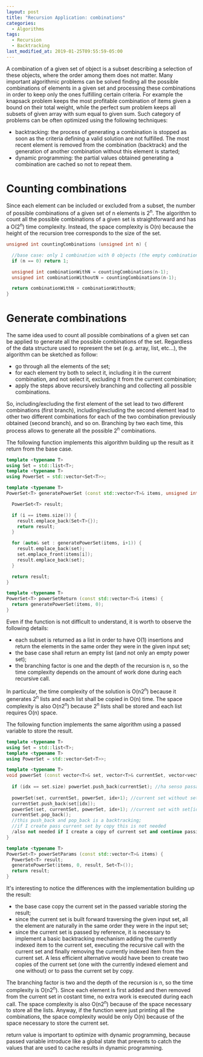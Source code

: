```yaml
---
layout: post
title: "Recursion Application: combinations"
categories:
  - Algorithms
tags:
  - Recursion
  - Backtracking
last_modified_at: 2019-01-25T09:55:59-05:00
---
```


A combination of a given set of object is a subset describing a selection of
these objects, where the order among them does not matter. Many important
algorithmic problems can be solved finding all the possible combinations of
elements in a given set and processing these combinations in order to keep
only the ones fulfilling certain criteria. For example the knapsack problem
keeps the most profitable combination of items given a bound on their total
weight, while the perfect sum problem keeps all subsets of given array with sum
equal to given sum. Such category of problems can be often optimized using the following techniques:
* backtracking: the process of generating a combination is stopped as soon as the criteria defining a valid solution are not fulfilled. The most recent element is removed from the combination (backtrack) and the generation of another combination without this element is started;
* dynamic programming: the partial values obtained generating a combination are cached so not to repeat them.

# Counting combinations

Since each element can be included or excluded from a subset, the number of possible combinations of a given set of
n elements is 2<sup>n</sup>. The algorithm to count all the possible combinations of a given set is straightforward and has a O(2<sup>n</sup>) time complexity. Instead, the space complexity is O(n) because the height of the recursion tree corresponds to the size of the set.

```cpp
unsigned int countingCombinations (unsigned int n) {

  //base case: only 1 combination with 0 objects (the empty combination)
  if (n == 0) return 1;

  unsigned int combinationWithN = countingCombinations(n-1);
  unsigned int combinationWithoutN = countingCombinations(n-1);

  return combinationWithN + combinationWithoutN;
}
```

# Generate combinations

The same idea used to count all possible combinations of a given set can be applied to generate all the possible combinations of the set. Regardless of the data structure used to represent the set (e.g. array, list, etc...), the algorithm can be sketched as follow:

* go through all the elements of the set;
* for each element try both to select it, including it in the current combination, and not select it, excluding it from the current combination;
* apply the steps above recursively branching and collecting all possible combinations.

So, including/excluding the first element of the set lead to two different combinations (first branch), including/excluding the second element lead to other two different combinations for each of the two combination previously obtained (second branch), and so on. Branching by two each time, this process allows to generate all the possible 2<sup>n</sup> combinations. 

The following function implements this algorithm building up the result as it return from the base case. 

```cpp
template <typename T>
using Set = std::list<T>;
template <typename T>
using PowerSet = std::vector<Set<T>>;

template <typename T>
PowerSet<T> generatePowerSet (const std::vector<T>& items, unsigned int i) {

  PowerSet<T> result;

  if (i == items.size()) {
    result.emplace_back(Set<T>{});
    return result;
  }

  for (auto& set : generatePowerSet(items, i+1)) {
    result.emplace_back(set);
    set.emplace_front(items[i]);
    result.emplace_back(set);
  }

  return result;
}

template <typename T>
PowerSet<T> powerSetReturn (const std::vector<T>& items) {
  return generatePowerSet(items, 0);
}
```
Even if the function is not difficult to understand, it is worth to observe the following details:
* each subset is returned as a list in order to have O(1) insertions and return the elements in the same order they were in the given input set;
* the base case shall return an empty list (and not only an empty power set);
* the branching factor is one and the depth of the recursion is n, so the time complexity depends on the amount of work done during each recursive call.

In particular, the time complexity of the solution is O(n2<sup>n</sup>) because it generates 2<sup>n</sup> lists and each list shall be copied in O(n) time. The space complexity is also O(n2<sup>n</sup>) because 2<sup>n</sup> lists shall be stored and each list requires O(n) space.

The following function implements the same algorithm using a passed variable to store the result. 

```cpp
template <typename T>
using Set = std::list<T>;
template <typename T>
using PowerSet = std::vector<Set<T>>;

template <typename T>
void powerSet (const vector<T>& set, vector<T>& currentSet, vector<vector<T>>& powerSet, size_t idx) {
  
  if (idx == set.size) powerSet.push_back(currentSet); //ha senso passa current set al costruttore di vector che accetta un altro vector
  
  powerSet(set, currentSet, powerSet, idx+1); //current set without set[idx]
  currentSet.push_back(set[idx]);
  powerSet(set, currentSet, powerSet, idx+1); //current set with set[idx]  
  currentSet.pop_back();
  //this push_back and pop_back is a backtracking;
  //if I create pass current set by copy this is not needed
  /also not needed if I create a copy of current set and continue passing by references
}

template <typename T>
PowerSet<T> powerSetParams (const std::vector<T>& items) {
  PowerSet<T> result;
  generatePowerSet(items, 0, result, Set<T>());
  return result;
}
```

It's interesting to notice the differences with the implementation building up the result:
* the base case copy the current set in the passed variable storing the result;
* since the current set is built forward traversing the given input set, all the element are naturally in the same order they were in the input set;
* since the current set is passed by reference, it is necessary to implement a basic backtracking mechanism adding the currently indexed item to the current set, executing the recursive call with the current set and finally removing the currently indexed item from the current set. A less efficient alternative would have been to create two copies of the current set (one with the currently indexed element and one without) or to pass the current set by copy.

The branching factor is two and the depth of the recursion is n, so the time complexity is O(n2<sup>n</sup>). Since each element is first added and then removed from the current set in costant time, no extra work is executed during each call. The space complexity is also O(n2<sup>n</sup>) because of the space necessary to store all the lists. Anyway, if the function were just printing all the combinations, the space complexity would be only O(n) because of the space necessary to store the current set. 


return value is important to optimize with dynamic programming, because passed variable introduce like a global state that prevents to 
catch the values that are used to cache results in dynamic programming.

